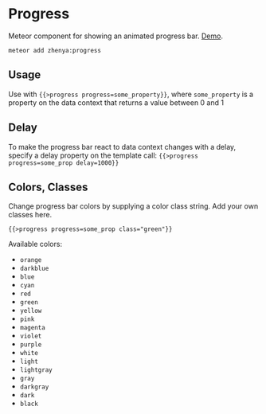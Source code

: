 # Progress

Meteor component for showing an animated progress bar. [Demo](http://progress.zhenya.co).
```
meteor add zhenya:progress
```

## Usage

Use with `{{>progress progress=some_property}}`, where `some_property` is a property on the data context that returns a value between 0 and 1

## Delay

To make the progress bar react to data context changes with a delay, specify a delay property on the template call: `{{>progress progress=some_prop delay=1000}}`

## Colors, Classes

Change progress bar colors by supplying a color class string. Add your own classes here.
```
{{>progress progress=some_prop class="green"}}
```
Available colors:

- `orange`
- `darkblue`
- `blue`
- `cyan`
- `red`
- `green`
- `yellow`
- `pink`
- `magenta`
- `violet`
- `purple`
- `white`
- `light`
- `lightgray`
- `gray`
- `darkgray`
- `dark`
- `black`

